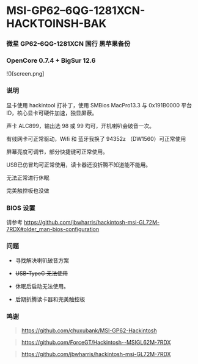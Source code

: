 # MSI-GP62–6QG-1281XCN-HACKTOINSH-BAK
### 微星 GP62-6QG-1281XCN 国行 黑苹果备份
### OpenCore 0.7.4 + BigSur 12.6


!()[screen.png]

### 说明

显卡使用 hackintool 打补丁，使用 SMBios MacPro13.3 与 0x191B0000 平台 ID，核心显卡可硬件加速，独显屏蔽。

声卡 ALC899，输出选 98 或 99 均可，开机喇叭会破音一次。

有线网卡可正常驱动，Wifi 和 蓝牙我换了 94352z （DW1560）可正常使用

屏幕亮度可调节，部分快捷键可正常使用。

USB已仿冒均可正常使用，读卡器还没折腾不知道能不能用。

无法正常进行休眠

完美触控板也没做

### BIOS 设置

请参考 https://github.com/jbwharris/hackintosh-msi-GL72M-7RDX#older_man-bios-configuration 

### 问题

- 寻找解决喇叭破音方案

- ~~USB-TypeC 无法使用~~

- 休眠后启动无法使用。

- 后期折腾读卡器和完美触控板

### 鸣谢

> https://github.com/chuxubank/MSI-GP62-Hackintosh

> https://github.com/ForceGT/Hackintosh--MSIGL62M-7RDX

> https://github.com/jbwharris/hackintosh-msi-GL72M-7RDX






